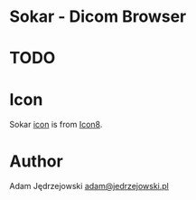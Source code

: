 # Sokar - Dicom Browser

# TODO

# Icon
Sokar [icon](https://img.icons8.com/cotton/2x/brain-3.png) is from [Icon8](https://icons8.com).

# Author

Adam Jędrzejowski <adam@jedrzejowski.pl>
